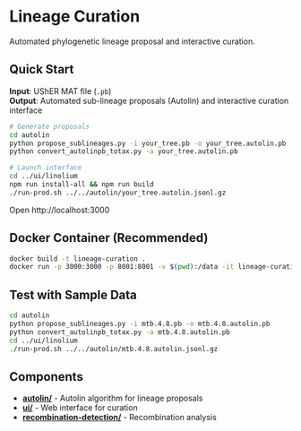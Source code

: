 # Lineage Curation

Automated phylogenetic lineage proposal and interactive curation.

## Quick Start

**Input**: UShER MAT file (`.pb`)  
**Output**: Automated sub-lineage proposals (Autolin) and interactive curation interface

```bash
# Generate proposals
cd autolin
python propose_sublineages.py -i your_tree.pb -o your_tree.autolin.pb
python convert_autolinpb_totax.py -a your_tree.autolin.pb

# Launch interface  
cd ../ui/linolium
npm run install-all && npm run build
./run-prod.sh ../../autolin/your_tree.autolin.jsonl.gz
```

Open http://localhost:3000

## Docker Container (Recommended)
```bash
docker build -t lineage-curation .
docker run -p 3000:3000 -p 8001:8001 -v $(pwd):/data -it lineage-curation
```

## Test with Sample Data

```bash
cd autolin
python propose_sublineages.py -i mtb.4.8.pb -o mtb.4.8.autolin.pb
python convert_autolinpb_totax.py -a mtb.4.8.autolin.pb
cd ../ui/linolium
./run-prod.sh ../../autolin/mtb.4.8.autolin.jsonl.gz
```


## Components

- **[autolin/](autolin/)** - Autolin algorithm for lineage proposals
- **[ui/](ui/)** - Web interface for curation
- **[recombination-detection/](recombination-detection/)** - Recombination analysis
